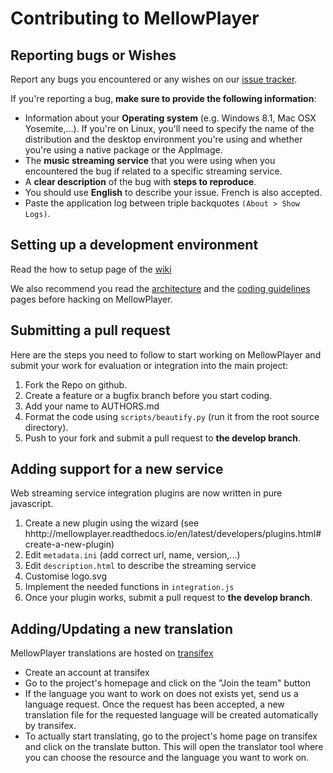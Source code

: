 Contributing to MellowPlayer
============================

Reporting bugs or Wishes
------------------------

Report any bugs you encountered or any wishes on our [issue tracker](https://github.com/ColinDuquesnoy/MellowPlayer/issues).

If you're reporting a bug, **make sure to provide the following information**:

- Information about your **Operating system** (e.g. Windows 8.1, Mac OSX Yosemite,...). If you're on Linux, you'll need to specify the
  name of the distribution and the desktop environment you're using and whether you're using a native package or the AppImage.
- The **music streaming service** that you were using when you encountered the bug if related to a specific streaming service.
- A **clear description** of the bug with **steps to reproduce**.
- You should use **English** to describe your issue. French is also accepted.
- Paste the application log between triple backquotes ```(About > Show Logs)```.


Setting up a development environment
------------------------------------

Read the how to setup page of the [wiki](https://github.com/ColinDuquesnoy/MellowPlayer/wiki)

We also recommend you read the [architecture](https://github.com/ColinDuquesnoy/MellowPlayer/wiki/Architecture) and the [coding guidelines](https://github.com/ColinDuquesnoy/MellowPlayer/wiki/Coding-guidelines) pages before hacking on MellowPlayer.

Submitting a pull request
-------------------------

Here are the steps you need to follow to start working on MellowPlayer and submit your work
for evaluation or integration into the main project:

1. Fork the Repo on github.
2. Create a feature or a bugfix branch before you start coding.
3. Add your name to AUTHORS.md
4. Format the code using ``scripts/beautify.py`` (run it from the root source directory).  
5. Push to your fork and submit a pull request to **the develop branch**.


Adding support for a new service
--------------------------------

Web streaming service integration plugins are now written in pure javascript.

1. Create a new plugin using the wizard (see hhttp://mellowplayer.readthedocs.io/en/latest/developers/plugins.html#create-a-new-plugin)
2. Edit ``metadata.ini`` (add correct url, name, version,...)
3. Edit ``description.html`` to describe the streaming service
4. Customise logo.svg
5. Implement the needed functions in ``integration.js``
6. Once your plugin works, submit a pull request to **the develop branch**.


Adding/Updating a new translation
---------------------------------

MellowPlayer translations are hosted on [transifex](https://www.transifex.com/colinduquesnoy/mellowplayer)

- Create an account at transifex
- Go to the project's homepage and click on the "Join the team" button
- If the language you want to work on does not exists yet, send us a language request. Once the request has been accepted, a new translation file for the requested language will be created automatically by transifex.
- To actually start translating, go to the project's home page on transifex and click on the translate button. This will open the translator tool where you can choose the resource and the language you want to work on.
